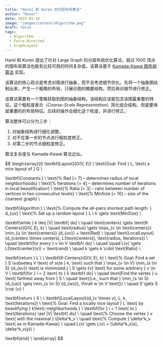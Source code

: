 ```yaml
---
title: "Harel 和 Koren 的分层布局算法"
author: "Roser"
date: 2025-01-16
image: "images/content/Algorithm.png"
draft: false
tags:
  - Algorithm
  - Force-Directed
  - GraphLayout
---
```

Harel 和 Koren 提出了针对 Large Graph 的分层布局优化算法，超过 1000 顶点的图布局算法也能有比较可观的时间复杂度。该算法基于 [Kamada-Kawai 图布局算法](Kamada-Kawai%20图布局算法.md) 实现。

该算法的核心观点是考虑对图进行抽象，而不去考虑细节优化。先将一个抽象图绘制出来，产生一个粗略的布局，只展示图的概要结构，然后再对细节进行修正。

该算法需要有一个策略获取到图的抽象结构，该结构应该能包含该图最重要的特征。这个粗粒度表示（*Coarse-Scale Representation*）简化组合结构，但是要保留重要的的布局特征。后续的操作会细化这个粒度，并进行修正。

算法整体可以分为三步：
1. 对抽象结构进行细化调整。
2. 对不在第一步的节点进行粗粒度修正。
3. 对第二步的节点细粒度修正。

算法复杂度与 Kamada-Kawai 算法近似。

$$
\begin{array}{l}
\textbf{Layout}(G(V, E)) \\
\text{Goal: Find } L, \text{ a nice layout of } G \\

\textbf{Constants:} \\
\text{\% Rad [= 7] – determines radius of local neighborhoods} \\
\text{\% Iterations [= 4] – determines number of iterations in local beautification} \\
\text{\% Ratio [= 3] – ratio between number of vertices in two consecutive levels} \\
\text{\% MinSize [= 10] – size of the coarsest graph} \\

\textbf{Algorithm:} \\
\text{\% Compute the all-pairs shortest path length: } d_{uv} \\
\text{\% Set up a random layout } L \\
k \gets \text{MinSize} \\

\textbf{while } k \leq |V| \textbf{ do} \\
\quad \text{centers} \gets \text{K-Centers}(G(V, E), k) \\
\quad \text{radius} \gets \max_{v \in \text{centers}} \min_{u \in \text{centers}} \{d_{uv}\} + \text{Rad} \\
\quad \text{LocalLayout}(d_{centers \times centers}, L(\text{centers}), \text{radius, Iterations}) \\
\quad \textbf{for every } v \in V \textbf{ do} \\
\quad \quad L(v) \gets L(\text{center}(v)) + \text{rand} \\
\quad k \gets k \cdot \text{Ratio} \\

\textbf{return } L \\
 \\
\textbf{K-Centers}(G(V, E), k) \\
\text{\% Goal: Find a set } S \subseteq V \text{ of size } k, \text{ such that } \max_{v \in V} \min_{s \in S} \{d_{sv}\} \text{ is minimized.} \\
S \gets \{v\} \text{ for some arbitrary } v \in V \\
\textbf{for } i = 2 \text{ to } k \textbf{ do} \\
\quad \text{Find the vertex } u \text{ farthest away from } S \\
\quad \text{(i.e., such that } \min_{s \in S} \{d_{us}\} \geq \min_{s \in S} \{d_{ws}\}, \forall w \in V \text{)} \\
\quad S \gets S \cup \{u\} \\

\textbf{return } S \\
 \\
\textbf{LocalLayout}(d_{v \times v}, L, k, \text{Iterations}) \\
\text{\% Goal: Find a locally nice layout } L \text{ by beautifying } k\text{-neighborhoods.} \\
\textbf{for } i = 1 \text{ to } \text{Iterations} \ast |V| \textbf{ do} \\
\quad \text{\% Choose the vertex } v \text{ with the maximal } \Delta^k_v \\
\quad \text{\% Compute } \delta^k_v \text{ as in Kamada-Kawai} \\
\quad L(v) \gets L(v) + (\delta^k_v(x), \delta^k_v(y)) \\

\textbf{end} \\
\end{array}
$$